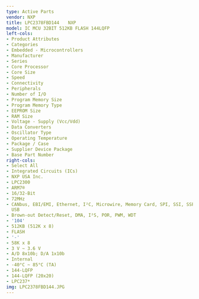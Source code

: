 ```yaml
---
type: Active Parts
vendor: NXP
title: LPC2378FBD144　　NXP
model: IC MCU 32BIT 512KB FLASH 144LQFP
left-cols:
- Product Attributes
- Categories
- Embedded - Microcontrollers
- Manufacturer
- Series
- Core Processor
- Core Size
- Speed
- Connectivity
- Peripherals
- Number of I/O
- Program Memory Size
- Program Memory Type
- EEPROM Size
- RAM Size
- Voltage - Supply (Vcc/Vdd)
- Data Converters
- Oscillator Type
- Operating Temperature
- Package / Case
- Supplier Device Package
- Base Part Number
right-cols:
- Select All
- Integrated Circuits (ICs)
- NXP USA Inc.
- LPC2300
- ARM7®
- 16/32-Bit
- 72MHz
- CANbus, EBI/EMI, Ethernet, I²C, Microwire, Memory Card, SPI, SSI, SSP, UART/USART,
  USB
- Brown-out Detect/Reset, DMA, I²S, POR, PWM, WDT
- '104'
- 512KB (512K x 8)
- FLASH
- '-'
- 58K x 8
- 3 V ~ 3.6 V
- A/D 8x10b; D/A 1x10b
- Internal
- -40°C ~ 85°C (TA)
- 144-LQFP
- 144-LQFP (20x20)
- LPC237*
img: LPC2378FBD144.JPG
---
```

